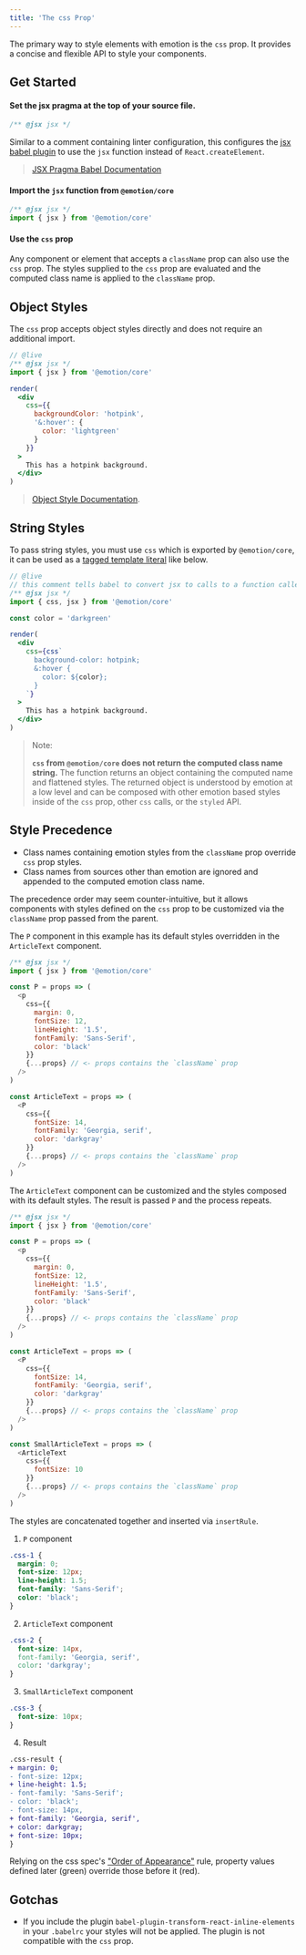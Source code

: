 ```yaml
---
title: 'The css Prop'
---
```


The primary way to style elements with emotion is the `css` prop. It provides a concise and flexible API to style your components.

## Get Started

#### Set the jsx pragma at the top of your source file.

```js
/** @jsx jsx */
```

Similar to a comment containing linter configuration, this configures the [jsx babel plugin](https://babeljs.io/docs/en/babel-plugin-transform-react-jsx) to use the `jsx` function instead of `React.createElement`.

> [JSX Pragma Babel Documentation](https://babeljs.io/docs/en/babel-plugin-transform-react-jsx#pragma)

#### Import the `jsx` function from `@emotion/core`

```js
/** @jsx jsx */
import { jsx } from '@emotion/core'
```

#### Use the `css` prop

Any component or element that accepts a `className` prop can also use the `css` prop. The styles supplied to the `css` prop are evaluated and the computed class name is applied to the `className` prop.

## Object Styles

The `css` prop accepts object styles directly and does not require an additional import.

```jsx
// @live
/** @jsx jsx */
import { jsx } from '@emotion/core'

render(
  <div
    css={{
      backgroundColor: 'hotpink',
      '&:hover': {
        color: 'lightgreen'
      }
    }}
  >
    This has a hotpink background.
  </div>
)
```

> [Object Style Documentation](/docs/object-styles.md).

## String Styles

To pass string styles, you must use `css` which is exported by `@emotion/core`, it can be used as a [tagged template literal](https://developer.mozilla.org/en-US/docs/Web/JavaScript/Reference/Template_literals) like below.

```jsx
// @live
// this comment tells babel to convert jsx to calls to a function called jsx instead of React.createElement
/** @jsx jsx */
import { css, jsx } from '@emotion/core'

const color = 'darkgreen'

render(
  <div
    css={css`
      background-color: hotpink;
      &:hover {
        color: ${color};
      }
    `}
  >
    This has a hotpink background.
  </div>
)
```

> Note:
>
> **`css` from `@emotion/core` does not return the computed class name string.** The function returns an object containing the computed name and flattened styles. The returned object is understood by emotion at a low level and can be composed with other emotion based styles inside of the `css` prop, other `css` calls, or the `styled` API.

## Style Precedence

- Class names containing emotion styles from the `className` prop override `css` prop styles.
- Class names from sources other than emotion are ignored and appended to the computed emotion class name.

The precedence order may seem counter-intuitive, but it allows components with styles defined on the `css` prop to be customized via the `className` prop passed from the parent.

The `P` component in this example has its default styles overridden in the `ArticleText` component.

```js
/** @jsx jsx */
import { jsx } from '@emotion/core'

const P = props => (
  <p
    css={{
      margin: 0,
      fontSize: 12,
      lineHeight: '1.5',
      fontFamily: 'Sans-Serif',
      color: 'black'
    }}
    {...props} // <- props contains the `className` prop
  />
)

const ArticleText = props => (
  <P
    css={{
      fontSize: 14,
      fontFamily: 'Georgia, serif',
      color: 'darkgray'
    }}
    {...props} // <- props contains the `className` prop
  />
)
```

The `ArticleText` component can be customized and the styles composed with its default styles. The result is passed `P` and the process repeats.

```js
/** @jsx jsx */
import { jsx } from '@emotion/core'

const P = props => (
  <p
    css={{
      margin: 0,
      fontSize: 12,
      lineHeight: '1.5',
      fontFamily: 'Sans-Serif',
      color: 'black'
    }}
    {...props} // <- props contains the `className` prop
  />
)

const ArticleText = props => (
  <P
    css={{
      fontSize: 14,
      fontFamily: 'Georgia, serif',
      color: 'darkgray'
    }}
    {...props} // <- props contains the `className` prop
  />
)

const SmallArticleText = props => (
  <ArticleText
    css={{
      fontSize: 10
    }}
    {...props} // <- props contains the `className` prop
  />
)
```

The styles are concatenated together and inserted via `insertRule`.

1. `P` component

```css
.css-1 {
  margin: 0;
  font-size: 12px;
  line-height: 1.5;
  font-family: 'Sans-Serif';
  color: 'black';
}
```

2. `ArticleText` component

```css
.css-2 {
  font-size: 14px,
  font-family: 'Georgia, serif',
  color: 'darkgray';
}
```

3. `SmallArticleText` component

```css
.css-3 {
  font-size: 10px;
}
```

4. Result

```diff
.css-result {
+ margin: 0;
- font-size: 12px;
+ line-height: 1.5;
- font-family: 'Sans-Serif';
- color: 'black';
- font-size: 14px,
+ font-family: 'Georgia, serif',
+ color: darkgray;
+ font-size: 10px;
}
```

Relying on the css spec's ["Order of Appearance"](https://www.w3.org/TR/css-cascade-3/#cascade-order) rule, property values defined later (green) override those before it (red).

## Gotchas

- If you include the plugin `babel-plugin-transform-react-inline-elements` in your `.babelrc` your styles will not be applied. The plugin is not compatible with the `css` prop.

